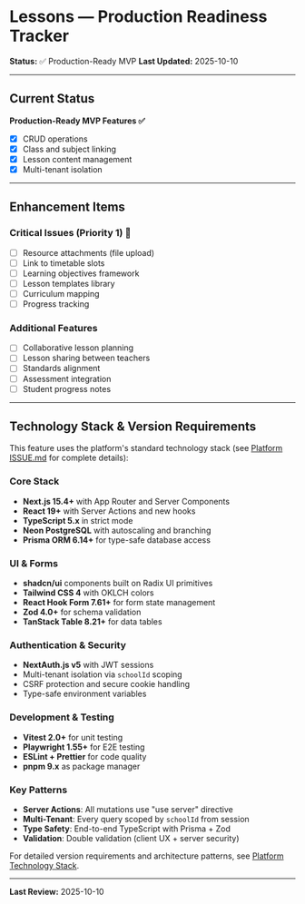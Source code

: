 # Lessons — Production Readiness Tracker

**Status:** ✅ Production-Ready MVP
**Last Updated:** 2025-10-10

---

## Current Status

**Production-Ready MVP Features ✅**
- [x] CRUD operations
- [x] Class and subject linking
- [x] Lesson content management
- [x] Multi-tenant isolation

---

## Enhancement Items

### Critical Issues (Priority 1) 🔴
- [ ] Resource attachments (file upload)
- [ ] Link to timetable slots
- [ ] Learning objectives framework
- [ ] Lesson templates library
- [ ] Curriculum mapping
- [ ] Progress tracking

### Additional Features
- [ ] Collaborative lesson planning
- [ ] Lesson sharing between teachers
- [ ] Standards alignment
- [ ] Assessment integration
- [ ] Student progress notes

---

## Technology Stack & Version Requirements

This feature uses the platform's standard technology stack (see [Platform ISSUE.md](../ISSUE.md#technology-stack--version-requirements) for complete details):

### Core Stack
- **Next.js 15.4+** with App Router and Server Components
- **React 19+** with Server Actions and new hooks
- **TypeScript 5.x** in strict mode
- **Neon PostgreSQL** with autoscaling and branching
- **Prisma ORM 6.14+** for type-safe database access

### UI & Forms
- **shadcn/ui** components built on Radix UI primitives
- **Tailwind CSS 4** with OKLCH colors
- **React Hook Form 7.61+** for form state management
- **Zod 4.0+** for schema validation
- **TanStack Table 8.21+** for data tables

### Authentication & Security
- **NextAuth.js v5** with JWT sessions
- Multi-tenant isolation via `schoolId` scoping
- CSRF protection and secure cookie handling
- Type-safe environment variables

### Development & Testing
- **Vitest 2.0+** for unit testing
- **Playwright 1.55+** for E2E testing
- **ESLint + Prettier** for code quality
- **pnpm 9.x** as package manager

### Key Patterns
- **Server Actions**: All mutations use "use server" directive
- **Multi-Tenant**: Every query scoped by `schoolId` from session
- **Type Safety**: End-to-end TypeScript with Prisma + Zod
- **Validation**: Double validation (client UX + server security)

For detailed version requirements and architecture patterns, see [Platform Technology Stack](../ISSUE.md#technology-stack--version-requirements).

---

**Last Review:** 2025-10-10
